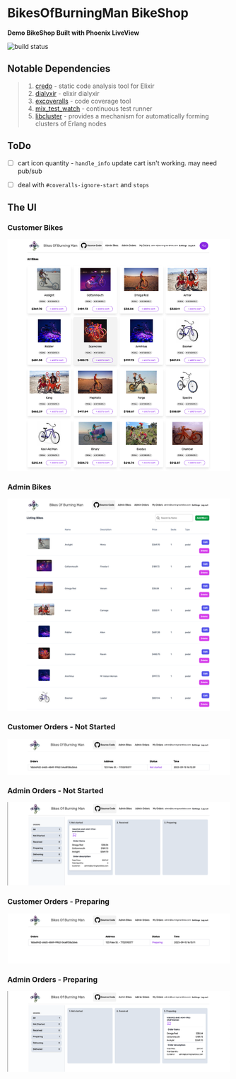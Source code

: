 # BikesOfBurningMan BikeShop 
__Demo BikeShop Built with Phoenix LiveView__

![build status](https://github.com/marka2g/bike_shop/actions/workflows/main.yml/badge.svg)

## Notable Dependencies
>1. [credo](https://github.com/rrrene/credo) - static code analysis tool for Elixir
>2. [dialyxir](https://github.com/jeremyjh/dialyxir) - elixir dialyxir
>3. [excoveralls](https://github.com/parroty/excoveralls) - code coverage tool
>4. [mix_test_watch](https://github.com/lpil/mix-test.watch) - continuous test runner
>5. [libcluster](https://github.com/bitwalker/libcluster) - provides a mechanism for automatically forming clusters of Erlang nodes


## ToDo

- [ ] cart icon quantity - `handle_info` update cart isn't working.  may need pub/sub
- [ ] deal with `#coveralls-ignore-start` and `stops`


## The UI

### Customer Bikes
![bikes index](readme_images/bikes_index.png)

### Admin Bikes
![bikes index](readme_images/admin_bikes_index.png)

### Customer Orders - Not Started
![bikes index](readme_images/customer_orders_1.png)

### Admin Orders - Not Started
![bikes index](readme_images/admin_orders_1.png)

### Customer Orders - Preparing
![bikes index](readme_images/customer_orders_2.png)

### Admin Orders - Preparing
![bikes index](readme_images/admin_orders_2.png)
